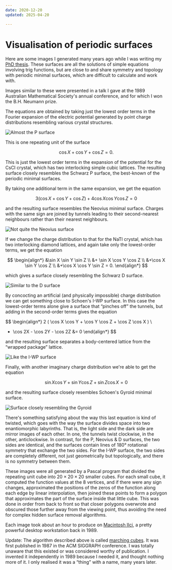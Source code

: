 ```yaml
---
date: 2020-12-20
updated: 2025-04-20

---
```


# Visualisation of periodic surfaces

Here are some images I generated many years ago while I was writing my [PhD
thesis][thesis]. These surfaces are all the solutions of simple equations
involving trig functions, but are close to and share symmetry and topology with
periodic minimal surfaces, which are difficult to calculate and work with.

<!-- more -->

Images similar to these were presented in a talk I gave at the 1989 Australian
Mathematical Society's annual conference, and for which I won the B.H. Neumann
prize.

The equations are obtained by taking just the lowest order terms in the Fourier
expansion of the electric potential generated by point charge distributions
resembling various crystal structures.

![Almost the P surface](../assets/P.png)

This is one repeating unit of the surface

$$
\cos X + \cos Y + \cos Z = 0.
$$

This is just the lowest order terms in the expansion of the potential for the
CsCl crystal, which has two interlocking simple cubic lattices. The resulting
surface closely resembles the Schwarz P surface, the best-known of the periodic
minimal surfaces.

By taking one additional term in the same expansion, we get the equation

$$
3 ( \cos X + \cos Y + \cos Z ) + 4 \cos X \cos Y \cos Z = 0
$$

and the resulting surface resembles the Neovius minimal surface. Charges with
the same sign are joined by tunnels leading to their second-nearest neighbours
rather than their nearest neighbours.

![Not quite the Neovius surface](../assets/Neovius.png)

If we change the charge distribution to that for the NaTl crystal, which has two
interlocking diamond lattices, and again take only the lowest-order terms, we
get the equation

$$
\begin{align*}
&\sin X \sin Y \sin Z \\
&+ \sin X \cos Y \cos Z \\
&+\cos X \sin Y \cos Z \\
&+\cos X \cos Y \sin Z = 0.
\end{align*}
$$

which gives a surface closely resembling the Schwarz D surface.

![Similar to the D surface](../assets/D.png)

By concocting an artificial (and physically impossible) charge distribution we
can get something close to Schoen's I-WP surface. In this case the lowest-order
terms alone give a surface that “pinches off” the tunnels, but adding in the
second-order terms gives the equation

$$
\begin{align*}
2 ( \cos X \cos Y + \cos Y \cos Z + \cos Z \cos X ) \\
 - \cos 2X - \cos 2Y - \cos 2Z &= 0
\end{align*}
$$

and the resulting surface separates a body-centered lattice from the “wrapped
package” lattice.

![Like the I-WP surface](../assets/I-WP.png)

Finally, with another imaginary charge distribution we're able to get the
equation

$$
\sin X \cos Y + \sin Y \cos Z + \sin Z \cos X = 0
$$

and the resulting surface closely resembles Schoen's Gyroid minimal surface.

![Surface closely resembling the Gyroid](../assets/Gyroid.png)

There's something satisfying about the way this last equation is kind of
twisted, which goes with the way the surface divides space into two
enantiomorphic labyrinths. That is, the light side and the dark side are mirror
images of each other. In one, the tunnels twist clockwise, in the other,
anticlockwise. In contrast, for the P, Neovius & D surfaces, the two sides are
identical, and the surfaces contain lines of 180° rotational symmetry that
exchange the two sides. For the I-WP surface, the two sides are completely
different, not just geometrically but topologically, and there is no symmetry
between them.

These images were all generated by a Pascal program that divided the repeating
unit cube into $20 \times 20 \times 20$ smaller cubes. For each small cube, it
computed the function values at the 8 vertices, and if there were any sign
changes, approximated the positions of the zeros of the function along each edge
by linear interpolation, then joined these points to form a polygon that
approximates the part of the surface inside that little cube. This was done in
order from back to front so that closer polygons overwrote and obscured those
further away from the viewing point, thus avoiding the need for complex hidden
surface removal algorithms.

Each image took about an hour to produce on [Macintosh IIci][], a pretty
powerful desktop workstation back in 1989.

Update: The algorithm described above is called [marching cubes][]. It was first
published in 1987 in the ACM SIGGRAPH conference. I was totally unaware that
this existed or was considered worthy of publication. I invented it
independently in 1989 because I needed it, and thought nothing more of it. I
only realised it was a “thing” with a name, many years later.

[thesis]: https://openresearch-repository.anu.edu.au/handle/1885/49316
[Macintosh IIci]: https://en.wikipedia.org/wiki/Macintosh_IIci
[marching cubes]: https://en.wikipedia.org/wiki/Marching_cubes
